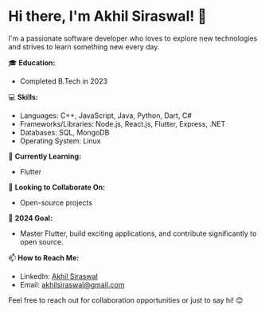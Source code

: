 # Hi there, I'm Akhil Siraswal! 👋

I'm a passionate software developer who loves to explore new technologies and strives to learn something new every day.

🎓 **Education:**  
- Completed B.Tech in 2023

💻 **Skills:**  
- Languages: C++, JavaScript, Java, Python, Dart, C#
- Frameworks/Libraries: Node.js, React.js, Flutter, Express, .NET
- Databases: SQL, MongoDB
- Operating System: Linux

🌱 **Currently Learning:**  
- Flutter

🤝 **Looking to Collaborate On:**  
- Open-source projects

🚀 **2024 Goal:**  
- Master Flutter, build exciting applications, and contribute significantly to open source.

📫 **How to Reach Me:**  
- LinkedIn: [Akhil Siraswal](https://www.linkedin.com/in/akhilsiraswal/)
- Email: akhilsiraswal@gmail.com

Feel free to reach out for collaboration opportunities or just to say hi! 😊

<!--
**akhilsiraswal/akhilsiraswal** is a ✨ _special_ ✨ repository because its `README.md` (this file) appears on your GitHub profile.

Here are some ideas to get you started:

- 🔭 I’m currently working on ...
- 🌱 I’m currently learning ...
- 👯 I’m looking to collaborate on ...
- 🤔 I’m looking for help with ...
- 💬 Ask me about ...
- 📫 How to reach me: ...
- 😄 Pronouns: ...
- ⚡ Fun fact: ...
-->
